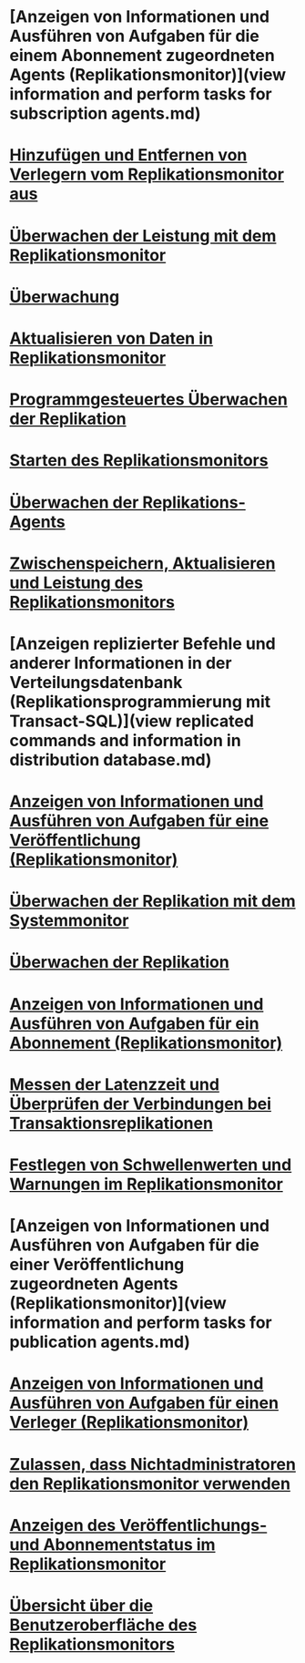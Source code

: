 # [Anzeigen von Informationen und Ausführen von Aufgaben für die einem Abonnement zugeordneten Agents (Replikationsmonitor)](view information and perform tasks for subscription agents.md)
# [Hinzufügen und Entfernen von Verlegern vom Replikationsmonitor aus](add-and-remove-publishers-from-replication-monitor.md)
# [Überwachen der Leistung mit dem Replikationsmonitor](monitor-performance-with-replication-monitor.md)
# [Überwachung](monitoring-replication.md)
# [Aktualisieren von Daten in Replikationsmonitor](refresh-data-in-replication-monitor.md)
# [Programmgesteuertes Überwachen der Replikation](programmatically-monitor-replication.md)
# [Starten des Replikationsmonitors](start-the-replication-monitor.md)
# [Überwachen der Replikations-Agents](monitor-replication-agents.md)
# [Zwischenspeichern, Aktualisieren und Leistung des Replikationsmonitors](caching-refresh-and-replication-monitor-performance.md)
# [Anzeigen replizierter Befehle und anderer Informationen in der Verteilungsdatenbank (Replikationsprogrammierung mit Transact-SQL)](view replicated commands and information in distribution database.md)
# [Anzeigen von Informationen und Ausführen von Aufgaben für eine Veröffentlichung (Replikationsmonitor)](view-information-and-perform-tasks-for-a-publication-replication-monitor.md)
# [Überwachen der Replikation mit dem Systemmonitor](monitoring-replication-with-system-monitor.md)
# [Überwachen der Replikation](monitoring-replication-overview.md)
# [Anzeigen von Informationen und Ausführen von Aufgaben für ein Abonnement (Replikationsmonitor)](view-information-and-perform-tasks-for-a-subscription-replication-monitor.md)
# [Messen der Latenzzeit und Überprüfen der Verbindungen bei Transaktionsreplikationen](measure-latency-and-validate-connections-for-transactional-replication.md)
# [Festlegen von Schwellenwerten und Warnungen im Replikationsmonitor](set-thresholds-and-warnings-in-replication-monitor.md)
# [Anzeigen von Informationen und Ausführen von Aufgaben für die einer Veröffentlichung zugeordneten Agents (Replikationsmonitor)](view information and perform tasks for publication agents.md)
# [Anzeigen von Informationen und Ausführen von Aufgaben für einen Verleger (Replikationsmonitor)](view-information-and-perform-tasks-for-a-publisher-replication-monitor.md)
# [Zulassen, dass Nichtadministratoren den Replikationsmonitor verwenden](allow-non-administrators-to-use-replication-monitor.md)
# [Anzeigen des Veröffentlichungs- und Abonnementstatus im Replikationsmonitor](view-publication-and-subscription-status-in-replication-monitor.md)
# [Übersicht über die Benutzeroberfläche des Replikationsmonitors](overview-of-the-replication-monitor-interface.md)

